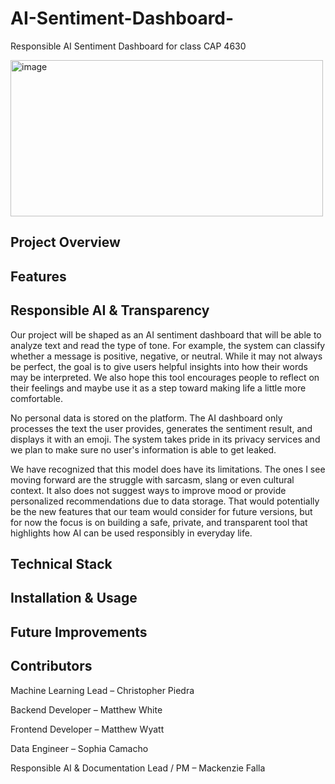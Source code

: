 # AI-Sentiment-Dashboard- 
Responsible AI Sentiment Dashboard for class CAP 4630


<img width="500" height="250" alt="image" src="https://github.com/user-attachments/assets/f55676d8-d356-4228-a92b-b2281a99985e" /> 

## Project Overview


## Features


## Responsible AI & Transparency
Our project will be shaped as an AI sentiment dashboard that will be able to analyze text and read the type of tone. For example, the system can classify whether a message is positive, negative, or neutral. While it may not always be perfect, the goal is to give users helpful insights into how their words may be interpreted. We also hope this tool encourages people to reflect on their feelings and maybe use it as a step toward making life a little more comfortable.  

No personal data is stored on the platform. The AI dashboard only processes the text the user provides, generates the sentiment result, and displays it with an emoji. The system takes pride in its privacy services and we plan to make sure no user's information is able to get leaked.  

We have recognized that this model does have its limitations. The ones I see moving forward are the struggle with sarcasm, slang or even cultural context. It also does not suggest ways to improve mood or provide personalized recommendations due to data storage. That would potentially be the new features that our team would consider for future versions, but for now the focus is on building a safe, private, and transparent tool that highlights how AI can be used responsibly in everyday life.  

## Technical Stack

## Installation & Usage

## Future Improvements

## Contributors 

Machine Learning Lead – Christopher Piedra

Backend Developer – Matthew White

Frontend Developer – Matthew Wyatt

Data Engineer – Sophia Camacho

Responsible AI & Documentation Lead / PM – Mackenzie Falla
